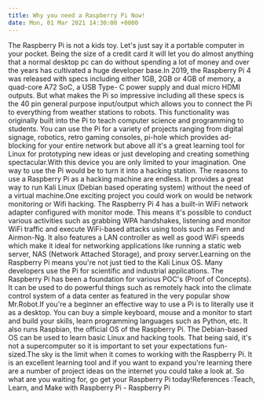 ```yaml
---
title: Why you need a Raspberry Pi Now!
date: Mon, 01 Mar 2021 14:30:00 +0000
---
```

The Raspberry Pi is not a kids toy. Let's just say it a portable computer in your pocket. Being the size of a credit card it will let you do almost anything that a normal desktop pc can do without spending a lot of money and over the years has cultivated a huge developer base.In 2019, the Raspberry Pi 4 was released with specs including either 1GB, 2GB or 4GB of memory, a quad-core A72 SoC, a USB Type- C power supply and dual micro HDMI outputs. But what makes the Pi so impressive including all these specs is the 40 pin general purpose input/output which allows you to connect the Pi to everything from weather stations to robots. This functionality was originally built into the Pi to teach computer science and programming to students. You can use the Pi for a variety of projects ranging from digital signage, robotics, retro gaming consoles, pi-hole which provides ad-blocking for your entire network but above all it's a great learning tool for Linux for prototyping new ideas or just developing and creating something spectacular.With this device you are only limited to your imagination. One way to use the Pi would be to turn it into a hacking station. The reasons to use a Raspberry Pi as a hacking machine are endless. It provides a great way to run Kali Linux (Debian based operating system) without the need of a virtual machine.One exciting project you could work on would be network monitoring or Wifi hacking. The Raspberry Pi 4 has a built-in WiFi network adapter configured with monitor mode. This means it's possible to conduct various activities such as grabbing WPA handshakes, listening and monitor WiFi traffic and execute WiFi-based attacks using tools such as Fern and Airmon-Ng. It also features a LAN controller as well as good WiFi speeds which make it ideal for networking applications like running a static web server, NAS (Network Attached Storage), and proxy server.Learning on the Raspberry Pi means you're not just tied to the Kali Linux OS. Many developers use the Pi for scientific and industrial applications. The Raspberry Pi has been a foundation for various POC's (Proof of Concepts). It can be used to do powerful things such as remotely hack into the climate control system of a data center as featured in the very popular show Mr.Robot.If you're a beginner an effective way to use a Pi is to literally use it as a desktop. You can buy a simple keyboard, mouse and a monitor to start and build your skills, learn programming languages such as Python, etc. It also runs Raspbian, the official OS of the Raspberry Pi. The Debian-based OS can be used to learn basic Linux and hacking tools. That being said, it's not a supercomputer so it is important to set your expectations fun-sized.The sky is the limit when it comes to working with the Raspberry Pi. It is an excellent learning tool and if you want to expand you're learning there are a number of project ideas on the internet you could take a look at. So what are you waiting for, go get your Raspberry Pi today!References :Teach, Learn, and Make with Raspberry Pi - Raspberry Pi